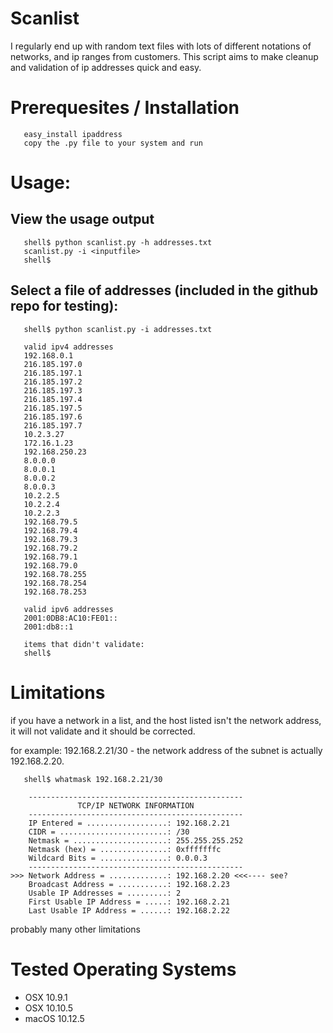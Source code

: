 Scanlist 
========

   I regularly end up with random text files with lots of different notations of networks, and ip ranges from customers. This script aims to make cleanup and validation of ip addresses quick and easy. 

# Prerequesites / Installation
```
   easy_install ipaddress
   copy the .py file to your system and run 
```
# Usage:

 ## View the usage output 
```
   shell$ python scanlist.py -h addresses.txt 
   scanlist.py -i <inputfile>
   shell$ 
```
 ## Select a file of addresses (included in the github repo for testing):
```
   shell$ python scanlist.py -i addresses.txt 

   valid ipv4 addresses
   192.168.0.1
   216.185.197.0
   216.185.197.1
   216.185.197.2
   216.185.197.3
   216.185.197.4
   216.185.197.5
   216.185.197.6
   216.185.197.7
   10.2.3.27
   172.16.1.23
   192.168.250.23
   8.0.0.0
   8.0.0.1
   8.0.0.2
   8.0.0.3
   10.2.2.5
   10.2.2.4
   10.2.2.3
   192.168.79.5
   192.168.79.4
   192.168.79.3
   192.168.79.2
   192.168.79.1
   192.168.79.0
   192.168.78.255
   192.168.78.254
   192.168.78.253

   valid ipv6 addresses
   2001:0DB8:AC10:FE01::
   2001:db8::1

   items that didn't validate:
   shell$
```
# Limitations

   if you have a network in a list, and the host listed isn't the network address, 
   it will not validate and it should be corrected.
   
   for example: 192.168.2.21/30 - the network address of the subnet is actually 
   192.168.2.20.
```
   shell$ whatmask 192.168.2.21/30

    ------------------------------------------------
               TCP/IP NETWORK INFORMATION
    ------------------------------------------------
    IP Entered = ..................: 192.168.2.21
    CIDR = ........................: /30
    Netmask = .....................: 255.255.255.252
    Netmask (hex) = ...............: 0xfffffffc
    Wildcard Bits = ...............: 0.0.0.3
    ------------------------------------------------
>>> Network Address = .............: 192.168.2.20 <<<---- see?
    Broadcast Address = ...........: 192.168.2.23
    Usable IP Addresses = .........: 2
    First Usable IP Address = .....: 192.168.2.21
    Last Usable IP Address = ......: 192.168.2.22
```

   probably many other limitations

# Tested Operating Systems
- OSX 10.9.1
- OSX 10.10.5
- macOS 10.12.5
